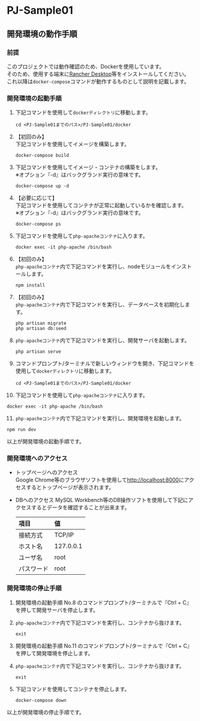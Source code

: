 # PJ-Sample01

## 開発環境の動作手順

### 前提
このプロジェクトでは動作確認のため、Dockerを使用しています。  
そのため、使用する端末に[Rancher Desktop](https://rancherdesktop.io/)等をインストールしてください。  
これ以降は`docker-compose`コマンドが動作するものとして説明を記載します。  

### 開発環境の起動手順
1. 下記コマンドを使用して`dockerディレクトリ`に移動します。  
   ```console
   cd <PJ-Sample01までのパス>/PJ-Sample01/docker
   ```

2. 【初回のみ】  
   下記コマンドを使用してイメージを構築します。  
   ```console
   docker-compose build
   ```

3. 下記コマンドを使用してイメージ・コンテナの構築をします。  
   ※オプション『-d』はバックグランド実行の意味です。  
   ```console
   docker-compose up -d
   ```

4. 【必要に応じて】  
   下記コマンドを使用してコンテナが正常に起動しているかを確認します。  
   ※オプション『-d』はバックグランド実行の意味です。  
   ```console
   docker-compose ps
   ```

5. 下記コマンドを使用して`php-apacheコンテナ`に入ります。
   ```console
   docker exec -it php-apache /bin/bash
   ```

6. 【初回のみ】  
   `php-apacheコンテナ`内で下記コマンドを実行し、nodeモジュールをインストールします。  
   ```console
   npm install
   ```

7. 【初回のみ】  
   `php-apacheコンテナ`内で下記コマンドを実行し、データベースを初期化します。
   ```console
   php artisan migrate
   php artisan db:seed
   ```

8. `php-apacheコンテナ`内で下記コマンドを実行し、開発サーバを起動します。
   ```console
   php artisan serve
   ```

9. コマンドプロンプト/ターミナルで新しいウィンドウを開き、下記コマンドを使用して`dockerディレクトリ`に移動します。  
   ```console
   cd <PJ-Sample01までのパス>/PJ-Sample01/docker
   ```

10. 下記コマンドを使用して`php-apacheコンテナ`に入ります。
   ```console
   docker exec -it php-apache /bin/bash
   ```

11. `php-apacheコンテナ`内で下記コマンドを実行し、開発環境を起動します。
   ```console
   npm run dev
   ```

以上が開発環境の起動手順です。

### 開発環境へのアクセス
- トップページへのアクセス  
   Google Chrome等のブラウザソフトを使用して[http://localhost:8000](http://localhost:8000)にアクセスするとトップページが表示されます。  

- DBへのアクセス
  MySQL Workbench等のDB操作ソフトを使用して下記にアクセスするとデータを確認することが出来ます。  
  
  |項目|値|
  |:--|:--|
  |接続方式|TCP/IP|
  |ホスト名|127.0.0.1|
  |ユーザ名|root|
  |パスワード|root|

### 開発環境の停止手順
1. 開発環境の起動手順 No.8 のコマンドプロンプト/ターミナルで『Ctrl + C』を押して開発サーバを停止します。  

2. `php-apacheコンテナ`内で下記コマンドを実行し、コンテナから抜けます。  
   ```console
   exit
   ```

3. 開発環境の起動手順 No.11 のコマンドプロンプト/ターミナルで『Ctrl + C』を押して開発環境を停止します。  

4. `php-apacheコンテナ`内で下記コマンドを実行し、コンテナから抜けます。  
   ```console
   exit
   ```

5. 下記コマンドを使用してコンテナを停止します。
   ```console
   docker-compose down
   ```

以上が開発環境の停止手順です。
